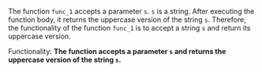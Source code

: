 The function `func_1` accepts a parameter `s`. `s` is a string. After executing the function body, it returns the uppercase version of the string `s`. Therefore, the functionality of the function `func_1` is to accept a string `s` and return its uppercase version. 

Functionality: **The function accepts a parameter `s` and returns the uppercase version of the string `s`.**